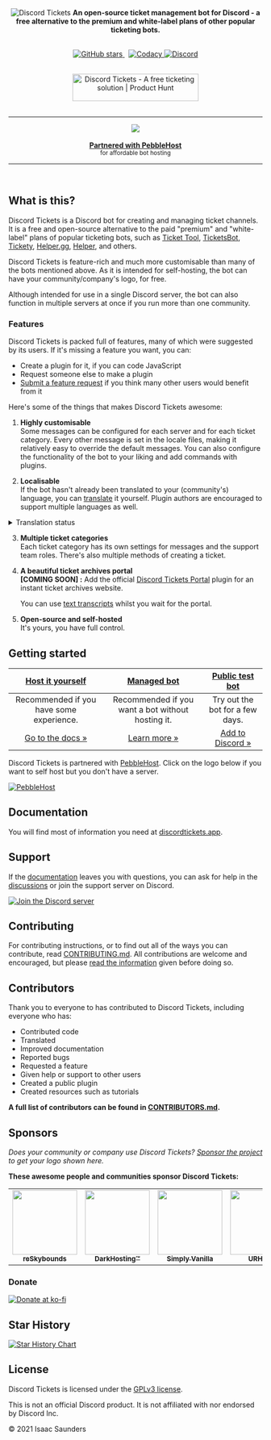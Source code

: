<div align="center">
	<img
	     alt="Discord Tickets"
	     />
	<b>	
		An open-source ticket management bot for Discord - a free alternative to the premium and white-label plans of other popular ticketing bots.
	</b>
	<br>
	<br>
	<div>
		<p>
	<a href="https://github.com/discord-tickets/bot/stargazers">
		<img
			src="https://img.shields.io/github/stars/discord-tickets/bot?style=flat-square"
			alt="GitHub stars">
	</a>
	<img
		src="https://img.shields.io/badge/dynamic/json?color=5865F2&label=bots&query=clients.total&url=https%3A%2F%2Fstats.discordtickets.app%2Fapi%2Fv3%2Fcurrent&logo=discord&logoColor=white&style=flat-square"
		alt="">
	<img
		src="https://img.shields.io/badge/dynamic/json?color=5865F2&label=tickets&query=tickets&url=https%3A%2F%2Fstats.discordtickets.app%2Fapi%2Fv3%2Fcurrent&logo=discord&logoColor=white&style=flat-square"
		alt="">
	<a
		href="https://www.codacy.com/gh/discord-tickets/bot/dashboard?utm_source=github.com&amp;utm_medium=referral&amp;utm_content=discord-tickets/bot&amp;utm_campaign=Badge_Grade"><img
		src="https://img.shields.io/codacy/grade/b974eb5f984c40868e07d82c968bd02d?logo=codacy&amp;style=flat-square"
		alt="Codacy">
	</a>
	<a
		href="https://lnk.earth/discord"><img
		src="https://img.shields.io/discord/451745464480432129?label=discord&amp;color=7289DA&amp;style=flat-square"
		alt="Discord">
	</a>
</p>
	</div>
	<br>
	<div>
		<a
	   		href="https://www.producthunt.com/posts/discord-tickets?utm_source=badge-featured&utm_medium=badge&utm_souce=badge-discord&#0045;tickets"
	  		 target="_blank">
			<img
		     		src="https://api.producthunt.com/widgets/embed-image/v1/featured.svg?post_id=321112&theme=light"
		     		alt="Discord&#0032;Tickets - A&#0032;free&#0032;ticketing&#0032;solution | Product Hunt"
		     		style="width: 250px; height: 54px;"
		     		width="250"
		     		height="54"
		     	/>
		</a>
	</div>
</div>



<br>

---

<div align="center">
	<a href="https://discordtickets.app/getting-started#pebblehost">
		<img src="https://img.eartharoid.me/insecure/rs:auto:180/plain/s3://eartharoid/sharex/21/10/pebblehost.webp"/>
	</a>
	<br />
	<br />
	<b><a href="https://discordtickets.app/getting-started#pebblehost">Partnered with PebbleHost</a></b>
	<br>
	<sub>
		for affordable bot hosting
	</sub>
</div>

---

<br>


## What is this?

Discord Tickets is a Discord bot for creating and managing ticket channels. It is a free and open-source alternative to the paid "premium" and "white-label" plans of popular ticketing bots, such as [Ticket Tool](https://tickettool.xyz/), [TicketsBot](https://ticketsbot.net/), [Tickety](https://tickety.net/), [Helper.gg](https://helper.gg/), [Helper](https://helper.wtf), and others.

Discord Tickets is feature-rich and much more customisable than many of the bots mentioned above. As it is intended for self-hosting, the bot can have your community/company's logo, for free.

Although intended for use in a single Discord server, the bot can also function in multiple servers at once if you run more than one community.

### Features

Discord Tickets is packed full of features, many of which were suggested by its users. If it's missing a feature you want, you can:

- Create a plugin for it, if you can code JavaScript
- Request someone else to make a plugin
- [Submit a feature request](https://github.com/discord-tickets/.github/blob/main//CONTRIBUTING.md#submitting-a-feature-request) if you think many other users would benefit from it

Here's some of the things that makes Discord Tickets awesome:

1. **Highly customisable**  
Some messages can be configured for each server and for each ticket category. Every other message is set in the locale files, making it relatively easy to override the default messages.
You can also configure the functionality of the bot to your liking and add commands with plugins.

2. **Localisable**  
If the bot hasn't already been translated to your (community's) language, you can [translate](https://github.com/discord-tickets/.github/blob/main//CONTRIBUTING.md#translating) it yourself.
Plugin authors are encouraged to support multiple languages as well.


<details>
	<summary>Translation status</summary>
	<a href="https://i18n.capestar.net/engage/discord-tickets/">
	<img src="https://i18n.capestar.net/widgets/discord-tickets/-/bot/multi-auto.svg" alt="Weblate" />
	</a>
</details>

3. **Multiple ticket categories**  
Each ticket category has its own settings for messages and the support team roles. There's also multiple methods of creating a ticket.

4. **A beautiful ticket archives portal**  
**\[COMING SOON\] :** Add the official [Discord Tickets Portal](https://github.com/discord-tickets/portal) plugin for an instant ticket archives website.

    You can use [text transcripts](https://discordtickets.app/plugins/official/text-transcripts/) whilst you wait for the portal.

5. **Open-source and self-hosted**  
It's yours, you have full control.


## Getting started

| [**Host it yourself**](https://discordtickets.app/getting-started) | [**Managed bot**](https://discordtickets.app/getting-started#managed-hosting) | [**Public test bot**](https://discord.com/oauth2/authorize?permissions=8&scope=applications.commands%20bot&client_id=475371285531066368) |
|:-:|:-:|:-:|
| Recommended if you have some experience. | Recommended if you want a bot without hosting it. | Try out the bot for a few days. |
| [Go to the docs »](https://discordtickets.app/getting-started) | [Learn more »](https://discordtickets.app/getting-started#managed-hosting) | [Add to Discord »](https://discord.com/oauth2/authorize?permissions=8&scope=applications.commands%20bot&client_id=475371285531066368) |

Discord Tickets is partnered with [PebbleHost](https://discordtickets.app/getting-started#pebblehost). Click on the logo below if you want to self host but you don't have a server. 

[![PebbleHost](https://img.eartharoid.me/insecure/rs:auto:180/plain/s3://eartharoid/sharex/21/10/pebblehost.webp)](https://discordtickets.app/getting-started#pebblehost)

## Documentation

You will find most of information you need at [discordtickets.app](https://discordtickets.app).

## Support

If the [documentation](https://discordtickets.app) leaves you with questions, you can ask for help in the [discussions](https://github.com/discord-tickets/bot/discussions/categories/support-q-a) or join the support server on Discord.

[![Join the Discord server](https://img.eartharoid.me/insecure/rs:auto:440:200/plain/s3://eartharoid/images/join-discord.png@png)](https://lnk.earth/discord)

## Contributing

For contributing instructions, or to find out all of the ways you can contribute, read [CONTRIBUTING.md](https://github.com/discord-tickets/.github/blob/main//CONTRIBUTING.md). All contributions are welcome and encouraged, but please [read the information](https://github.com/discord-tickets/.github/blob/main//CONTRIBUTING.md) given before doing so.

## Contributors

Thank you to everyone to has contributed to Discord Tickets, including everyone who has:

- Contributed code
- Translated
- Improved documentation
- Reported bugs
- Requested a feature
- Given help or support to other users
- Created a public plugin
- Created resources such as tutorials

**A full list of contributors can be found in [CONTRIBUTORS.md](https://github.com/discord-tickets/bot/blob/main/CONTRIBUTORS.md).**

## Sponsors

*Does your community or company use Discord Tickets? [Sponsor the project](https://github.com/discord-tickets/bot/?sponsor=1) to get your logo shown here.*

**These awesome people and communities sponsor Discord Tickets:**

<table>
	<tr>
		<td align="center">
			<a href="https://reskybounds.com">
				<img
					src="https://img.eartharoid.me/insecure/rs:auto:256/plain/s3://eartharoid/k/22/05/reskybounds.png"
					height="128px;"
					alt="" />
					<br />
					<sub><b>reSkybounds</b></sub>
			</a>
		</td>
		<td align="center">
			<a href="https://darkhosting.club">
				<img
					src="https://cdn.discordapp.com/attachments/920423855636496387/943574596777549894/attachment.png"
					height="128px;"
					alt="" />
					<br />
					<sub><b>DarkHosting™️</b></sub>
			</a>
		</td>
		<td align="center">
			<a href="https://simplyvanilla.net">
				<img
					src="https://i.imghut.com/2022/04/26/sv-2022-discord-static.png"
					height="128px;"
					alt="" />
					<br />
					<sub><b>Simply Vanilla</b></sub>
			</a>
		</td>
		<td align="center">
			<a href="https://urhost.io/">
				<img
					src="https://static.eartharoid.me/k/22/05/urhost.png"
					height="128px;"
					alt="" />
					<br />
					<sub><b>URHOST</b></sub>
			</a>
		</td>
		<td align="center">
			<a href="https://sunrisenode.com">
				<img
					src="https://i.imgur.com/0gHlN7L.png"
					height="128px;"
					alt="" />
					<br />
					<sub><b>SunriseNode</b></sub>
			</a>
		</td>
	</tr>
</table>


### Donate

[![Donate at ko-fi](https://www.ko-fi.com/img/githubbutton_sm.svg)](https://ko-fi.com/eartharoid)

## Star History

[![Star History Chart](https://api.star-history.com/svg?repos=discord-tickets/bot&type=Date)](https://star-history.com/#discord-tickets/bot&Date)


## License

Discord Tickets is licensed under the [GPLv3 license](https://github.com/discord-tickets/bot/blob/main/LICENSE).

This is not an official Discord product. It is not affiliated with nor endorsed by Discord Inc.

© 2021 Isaac Saunders
